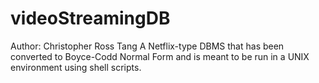 # videoStreamingDB
Author: Christopher Ross Tang
A Netflix-type DBMS that has been converted to Boyce-Codd Normal Form and is meant to be run in a UNIX environment using shell scripts.
